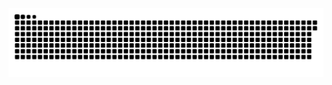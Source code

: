 <picture>
  <source media="(prefers-color-scheme: dark)" srcset="https://raw.githubusercontent.com/MarineHakobyan/MarineHakobyan/f5f38f473fc7d21bd165f2a0b1cac6e815e8a9b6/github-contribution-grid-snake-dark.svg" />
  <source media="(prefers-color-scheme: light)" srcset="https://raw.githubusercontent.com/MarineHakobyan/MarineHakobyan/f5f38f473fc7d21bd165f2a0b1cac6e815e8a9b6/github-contribution-grid-snake.svg" />
  <img alt="github-snake" src="https://raw.githubusercontent.com/MarineHakobyan/MarineHakobyan/f5f38f473fc7d21bd165f2a0b1cac6e815e8a9b6/github-contribution-grid-snake-dark.svg" />
</picture>
